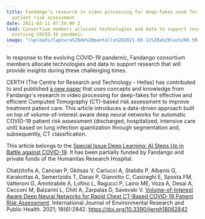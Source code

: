 ```yaml
---
title: Fandango's research in video processing for deep-fakes used for effective COVID-19
  patient risk assessment
date: 2021-03-11 07:54:00 Z
lead: Consortium members allocate technologies and data to support research on the
  evolving COVID-19 pandemic
image: "/uploads/Captura%20de%20pantalla%202021-03-11%20a%20las%208.59.01.png"
---
```


In response to the evolving COVID-19 pandemic, Fandango consortium members allocate technologies and data to support research that will provide insights during these challenging times.

CERTH (The Centre for Research and Technology - Hellas) has contributed to and published [a new paper](https://www.mdpi.com/1660-4601/18/6/2842/htm) that uses concepts and knowledge from Fandango's research in video processing for deep-fakes for effective and efficient Computed Tomography (CT)-based risk assessment to improve treatment patient care. This article introduces a data-driven approach built on top of volume-of-interest aware deep neural networks for automatic COVID-19 patient risk assessment (discharged, hospitalized, intensive care unit) based on lung infection quantization through segmentation and, subsequently, CT classification.

This article belongs to the [Special Issue Deep Learning: AI Steps Up in Battle against COVID-19](https://www.mdpi.com/journal/ijerph/special_issues/AI_against_COVID-19). It has been partially funded by Fandango and private funds of the Humanitas Research Hospital.

Chatzitofis A, Cancian P, Gkitsas V, Carlucci A, Stalidis P, Albanis G, Karakottas A, Semertzidis T, Daras P, Giannitto C, Casiraghi E, Sposta FM, Vatteroni G, Ammirabile A, Lofino L, Ragucci P, Laino ME, Voza A, Desai A, Cecconi M, Balzarini L, Chiti A, Zarpalas D, Savevski V. [Volume-of-Interest Aware Deep Neural Networks for Rapid Chest CT-Based COVID-19 Patient Risk Assessment](https://www.mdpi.com/1660-4601/18/6/2842/htm). International Journal of Environmental Research and Public Health. 2021; 18(6):2842. https://doi.org/10.3390/ijerph18062842